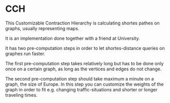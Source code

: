 # CCH

This Customizable Contraction Hierarchy is calculating shortes pathes on graphs, usually representing maps.

It is an implementation done together with a friend at University.


It has two pre-computation steps in order to let shortes-distance queries on graphes run faster.

The first pre-computation step takes relatively long but has to be done only once on a certain graph, as long as the vertices and edges do not change.

The second pre-computation step should take maximum a minute on a graph, the size of Europe.
In this step you can customize the weights of the graph in order to fit e.g. changing traffic-situations and shorter or longer traveling times.
